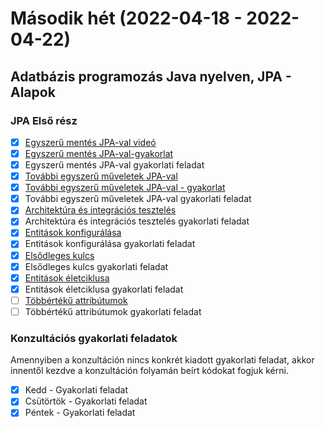 # Második hét (2022-04-18 - 2022-04-22)


## Adatbázis programozás Java nyelven, JPA - Alapok

### JPA Első rész

* [X] [Egyszerű mentés JPA-val videó](https://e-learning.training360.com/courses/take/adatbazis-programozas-jpa-technologiaval/lessons/25790918-egyszeru-mentes-jpa-val)
* [X] [Egyszerű mentés JPA-val-gyakorlat](https://e-learning.training360.com/courses/take/adatbazis-programozas-jpa-technologiaval/lessons/25790939-egyszeru-mentes-jpa-val-gyakorlat)
* [X] Egyszerű mentés JPA-val gyakorlati feladat
* [X] [További egyszerű műveletek JPA-val](https://e-learning.training360.com/courses/take/adatbazis-programozas-jpa-technologiaval/lessons/25790948-tovabbi-egyszeru-muveletek-jpa-val)
* [X] [További egyszerű műveletek JPA-val - gyakorlat](https://e-learning.training360.com/courses/take/adatbazis-programozas-jpa-technologiaval/lessons/25790964-tovabbi-egyszeru-muveletek-jpa-val-gyakorlat)
* [X] További egyszerű műveletek JPA-val gyakorlati feladat
* [X] [Architektúra és integrációs tesztelés](https://e-learning.training360.com/courses/take/adatbazis-programozas-jpa-technologiaval/lessons/10769290-architektura-es-integracios-teszteles)
* [X] Architektúra és integrációs tesztelés gyakorlati feladat
* [X] [Entitások konfigurálása](https://e-learning.training360.com/courses/take/adatbazis-programozas-jpa-technologiaval/lessons/10769291-entitasok-konfiguralasa)
* [X] Entitások konfigurálása gyakorlati feladat
* [X] [Elsődleges kulcs](https://e-learning.training360.com/courses/take/adatbazis-programozas-jpa-technologiaval/lessons/10769292-elsodleges-kulcs)
* [X] Elsődleges kulcs gyakorlati feladat
* [X] [Entitások életciklusa](https://e-learning.training360.com/courses/take/adatbazis-programozas-jpa-technologiaval/lessons/10769293-entitasok-eletciklusa)
* [X] Entitások életciklusa gyakorlati feladat
* [ ] [Többértékű attribútumok](https://e-learning.training360.com/courses/take/adatbazis-programozas-jpa-technologiaval/lessons/10769294-tobberteku-attributumok)
* [ ] Többértékű attribútumok gyakorlati feladat

### Konzultációs gyakorlati feladatok

Amennyiben a konzultáción nincs konkrét kiadott gyakorlati feladat, akkor innentől kezdve a 
konzultáción folyamán beírt kódokat fogjuk kérni.

* [X] Kedd - Gyakorlati feladat
* [X] Csütörtök - Gyakorlati feladat
* [X] Péntek - Gyakorlati feladat
